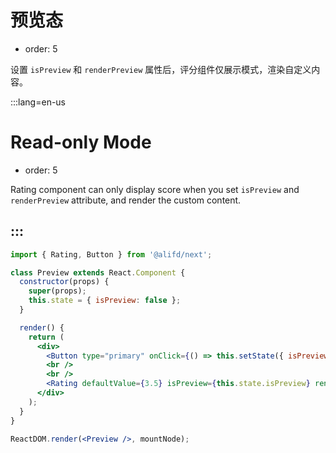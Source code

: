 # 预览态

- order: 5

设置  `isPreview` 和 `renderPreview` 属性后，评分组件仅展示模式，渲染自定义内容。


:::lang=en-us
# Read-only Mode

- order: 5

Rating component can only display score when you set `isPreview` and `renderPreview` attribute, and render the custom content.

:::
---

````jsx
import { Rating, Button } from '@alifd/next';

class Preview extends React.Component {
  constructor(props) {
    super(props);
    this.state = { isPreview: false };
  }

  render() {
    return (
      <div>
        <Button type="primary" onClick={() => this.setState({ isPreview: !this.state.isPreview })}>切换预览</Button>
        <br />
        <br />
        <Rating defaultValue={3.5} isPreview={this.state.isPreview} renderPreview={(value) => `Rating: ${value}`} />
      </div>
    );
  }
}

ReactDOM.render(<Preview />, mountNode);
````

